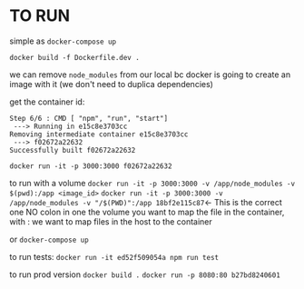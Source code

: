 # TO RUN

simple as `docker-compose up`

`docker build -f Dockerfile.dev .`

we can remove `node_modules` from our local bc docker is going to create an image with it (we don't need to duplica dependencies)

get the container id:
```
Step 6/6 : CMD [ "npm", "run", "start"]
 ---> Running in e15c8e3703cc
Removing intermediate container e15c8e3703cc
 ---> f02672a22632
Successfully built f02672a22632
```
`docker run -it -p 3000:3000 f02672a22632`

to run with a volume
`docker run -it -p 3000:3000 -v /app/node_modules -v $(pwd):/app <image_id>`
`docker run -it -p 3000:3000 -v /app/node_modules -v "/$(PWD)":/app 18bf2e115c87`<- This is the correct one
NO colon in one the volume you want to map the file in the container, with : we want to map files in the host to the container

or `docker-compose up`

to run tests:
`docker run -it ed52f509054a npm run test`

to run prod version
`docker build .`
`docker run -p 8080:80 b27bd8240601`